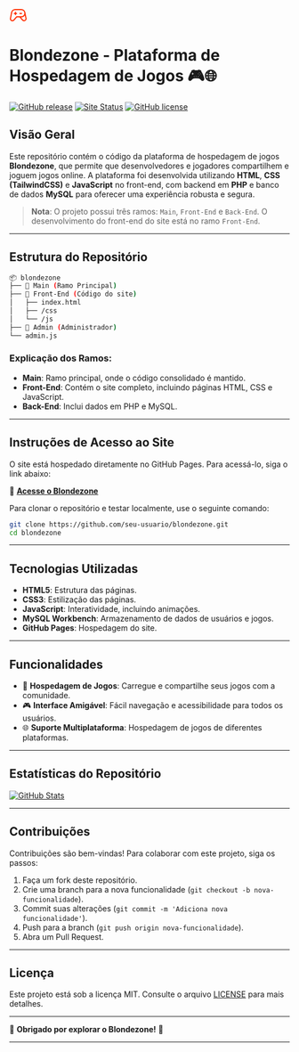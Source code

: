 <svg xmlns="http://www.w3.org/2000/svg" width="32" height="32" fill="#ff2e00" viewBox="0 0 256 256"><path d="M176,112H152a8,8,0,0,1,0-16h24a8,8,0,0,1,0,16ZM104,96H96V88a8,8,0,0,0-16,0v8H72a8,8,0,0,0,0,16h8v8a8,8,0,0,0,16,0v-8h8a8,8,0,0,0,0-16ZM241.48,200.65a36,36,0,0,1-54.94,4.81c-.12-.12-.24-.24-.35-.37L146.48,160h-37L69.81,205.09l-.35.37A36.08,36.08,0,0,1,44,216,36,36,0,0,1,8.56,173.75a.68.68,0,0,1,0-.14L24.93,89.52A59.88,59.88,0,0,1,83.89,40H172a60.08,60.08,0,0,1,59,49.25c0,.06,0,.12,0,.18l16.37,84.17a.68.68,0,0,1,0,.14A35.74,35.74,0,0,1,241.48,200.65ZM172,144a44,44,0,0,0,0-88H83.89A43.9,43.9,0,0,0,40.68,92.37l0,.13L24.3,176.59A20,20,0,0,0,58,194.3l41.92-47.59a8,8,0,0,1,6-2.71Zm59.7,32.59-8.74-45A60,60,0,0,1,172,160h-4.2L198,194.31a20.09,20.09,0,0,0,17.46,5.39,20,20,0,0,0,16.23-23.11Z"></path></svg>

# Blondezone - Plataforma de Hospedagem de Jogos 🎮🌐

[![GitHub release](https://img.shields.io/github/v/release/seu-usuario/blondezone?style=for-the-badge)](https://blondezone.github.io/blondezonegames/)
[![Site Status](https://img.shields.io/website-up-down-green-red/http/shields.io.svg?style=for-the-badge)](https://blondezone.github.io/blondezonegames/)
[![GitHub license](https://img.shields.io/github/license/seu-usuario/blondezone?style=for-the-badge)](https://blondezone.github.io/blondezonegames/)

## Visão Geral

Este repositório contém o código da plataforma de hospedagem de jogos **Blondezone**, que permite que desenvolvedores e jogadores compartilhem e joguem jogos online. A plataforma foi desenvolvida utilizando **HTML**, **CSS (TailwindCSS)** e **JavaScript** no front-end, com backend em **PHP** e banco de dados **MySQL** para oferecer uma experiência robusta e segura.

> **Nota**: O projeto possui três ramos: `Main`, `Front-End` e `Back-End`. O desenvolvimento do front-end do site está no ramo `Front-End`.

---

## Estrutura do Repositório

```bash
📦 blondezone
├── 📂 Main (Ramo Principal)
├── 📂 Front-End (Código do site)
│   ├── index.html
│   ├── /css
│   └── /js
├── 📂 Admin (Administrador)
└── admin.js
```

### Explicação dos Ramos:

- **Main**: Ramo principal, onde o código consolidado é mantido.
- **Front-End**: Contém o site completo, incluindo páginas HTML, CSS e JavaScript.
- **Back-End**: Inclui dados em PHP e MySQL.

---

## Instruções de Acesso ao Site

O site está hospedado diretamente no GitHub Pages. Para acessá-lo, siga o link abaixo:

🔗 **[Acesse o Blondezone](https://blondezone.github.io/blondezonegames/)**

Para clonar o repositório e testar localmente, use o seguinte comando:

```bash
git clone https://github.com/seu-usuario/blondezone.git
cd blondezone
```

---

## Tecnologias Utilizadas

- **HTML5**: Estrutura das páginas.
- **CSS3**: Estilização das páginas.
- **JavaScript**: Interatividade, incluindo animações.
- **MySQL Workbench**: Armazenamento de dados de usuários e jogos.
- **GitHub Pages**: Hospedagem do site.

---

## Funcionalidades

- 🚀 **Hospedagem de Jogos**: Carregue e compartilhe seus jogos com a comunidade.
- 🎮 **Interface Amigável**: Fácil navegação e acessibilidade para todos os usuários.
- 🌐 **Suporte Multiplataforma**: Hospedagem de jogos de diferentes plataformas.

---

## Estatísticas do Repositório

[![GitHub Stats](https://github-readme-stats.vercel.app/api?username=blondezone&repo=blondezone&show_icons=true&theme=radical)](https://blondezone.github.io/blondezonegames/)

---

## Contribuições

Contribuições são bem-vindas! Para colaborar com este projeto, siga os passos:

1. Faça um fork deste repositório.
2. Crie uma branch para a nova funcionalidade (`git checkout -b nova-funcionalidade`).
3. Commit suas alterações (`git commit -m 'Adiciona nova funcionalidade'`).
4. Push para a branch (`git push origin nova-funcionalidade`).
5. Abra um Pull Request.

---

## Licença

Este projeto está sob a licença MIT. Consulte o arquivo [LICENSE](https://github.com/seu-usuario/blondezone/blob/main/LICENSE) para mais detalhes.

---

🎉 **Obrigado por explorar o Blondezone!** 🎉

---

